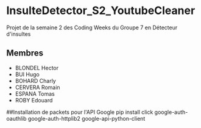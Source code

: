 # InsulteDetector_S2_YoutubeCleaner

Projet de la semaine 2 des Coding Weeks du Groupe 7 en Détecteur d'insultes

## Membres

- BLONDEL Hector
- BUI Hugo
- BOHARD Charly
- CERVERA Romain
- ESPANA Tomas
- ROBY Edouard

##Installation de packets pour l'API Google 
pip install click google-auth-oauthlib google-auth-httplib2 google-api-python-client 